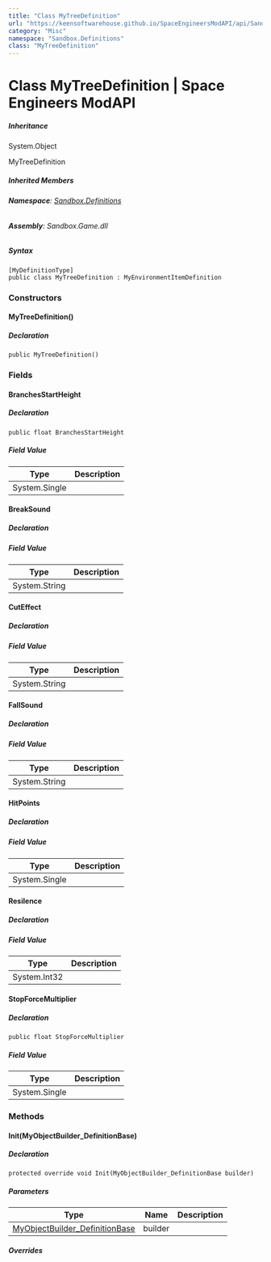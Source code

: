 ```yaml
---
title: "Class MyTreeDefinition"
url: "https://keensoftwarehouse.github.io/SpaceEngineersModAPI/api/Sandbox.Definitions.MyTreeDefinition.html"
category: "Misc"
namespace: "Sandbox.Definitions"
class: "MyTreeDefinition"
---
```


# Class MyTreeDefinition | Space Engineers ModAPI

##### Inheritance

System.Object

MyTreeDefinition

##### Inherited Members

###### **Namespace**: [Sandbox.Definitions](https://keensoftwarehouse.github.io/SpaceEngineersModAPI/api/Sandbox.Definitions.html)

###### **Assembly**: Sandbox.Game.dll

##### Syntax

```
[MyDefinitionType]
public class MyTreeDefinition : MyEnvironmentItemDefinition
```

### Constructors

#### MyTreeDefinition()

##### Declaration

```
public MyTreeDefinition()
```

### Fields

#### BranchesStartHeight

##### Declaration

```
public float BranchesStartHeight
```

##### Field Value

| Type | Description |
| --- | --- |
| System.Single |     |

#### BreakSound

##### Declaration

##### Field Value

| Type | Description |
| --- | --- |
| System.String |     |

#### CutEffect

##### Declaration

##### Field Value

| Type | Description |
| --- | --- |
| System.String |     |

#### FallSound

##### Declaration

##### Field Value

| Type | Description |
| --- | --- |
| System.String |     |

#### HitPoints

##### Declaration

##### Field Value

| Type | Description |
| --- | --- |
| System.Single |     |

#### Resilence

##### Declaration

##### Field Value

| Type | Description |
| --- | --- |
| System.Int32 |     |

#### StopForceMultiplier

##### Declaration

```
public float StopForceMultiplier
```

##### Field Value

| Type | Description |
| --- | --- |
| System.Single |     |

### Methods

#### Init(MyObjectBuilder\_DefinitionBase)

##### Declaration

```
protected override void Init(MyObjectBuilder_DefinitionBase builder)
```

##### Parameters

| Type | Name | Description |
| --- | --- | --- |
| [MyObjectBuilder\_DefinitionBase](https://keensoftwarehouse.github.io/SpaceEngineersModAPI/api/VRage.Game.MyObjectBuilder_DefinitionBase.html) | builder |     |

##### Overrides